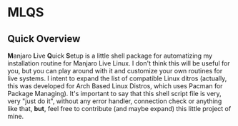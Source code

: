 # MLQS

## Quick Overview

**M**anjaro **L**ive **Q**uick **S**etup is a little shell package for automatizing my installation routine for Manjaro Live Linux. I don't think this will be useful for you, but you can play around with it and customize your own routines for live systems. I intent to expand the list of compatible Linux ditros (actually, this was developed for Arch Based Linux Distros, which uses Pacman for Package Managing).
It's important to say that this shell script file is very, very "just do it", without any error handler, connection check or anything like that, **but**, feel free to contribute (and maybe expand) this little project of mine.

